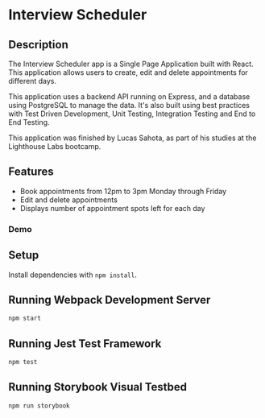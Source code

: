 # Interview Scheduler

## Description

The Interview Scheduler app is a Single Page Application built with React. This application allows users to create, edit and delete appointments for different days.

This application uses a backend API running on Express, and a database using PostgreSQL to manage the data. It's also built using best practices with Test Driven Development, Unit Testing, Integration Testing and End to End Testing.

This application was finished by Lucas Sahota, as part of his studies at the Lighthouse Labs bootcamp.

## Features

- Book appointments from 12pm to 3pm Monday through Friday
- Edit and delete appointments
- Displays number of appointment spots left for each day

### Demo

## Setup

Install dependencies with `npm install`.

## Running Webpack Development Server

```sh
npm start
```

## Running Jest Test Framework

```sh
npm test
```

## Running Storybook Visual Testbed

```sh
npm run storybook
```
